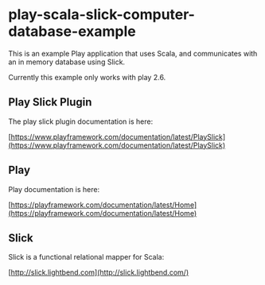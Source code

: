 # play-scala-slick-computer-database-example

This is an example Play application that uses Scala, and communicates with an in memory database using Slick.

Currently this example only works with play 2.6.

## Play Slick Plugin
The play slick plugin documentation is here:

[https://www.playframework.com/documentation/latest/PlaySlick](https://www.playframework.com/documentation/latest/PlaySlick)

## Play

Play documentation is here:

[https://playframework.com/documentation/latest/Home](https://playframework.com/documentation/latest/Home)

## Slick

Slick is a functional relational mapper for Scala:

[http://slick.lightbend.com](http://slick.lightbend.com/)
